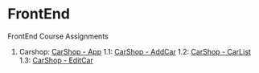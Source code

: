 # FrontEnd
FrontEnd Course Assignments
1. Carshop: [CarShop - App](/carshop/src/App.js)
  1.1: [CarShop - AddCar](/carshop/src/components/AddCar.js)
  1.2: [CarShop - CarList](/carshop/src/components/Carlist.js)
  1.3: [CarShop - EditCar](/carshop/src/components/EditCar.js)
